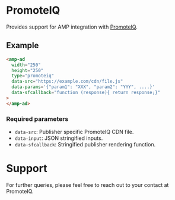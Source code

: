 # PromoteIQ

Provides support for AMP integration with [PromoteIQ](https://www.promoteiq.com/).

## Example

```html
<amp-ad
  width="250"
  height="250"
  type="promoteiq"
  data-src="https://example.com/cdn/file.js"
  data-params='{"param1": "XXX", "param2": "YYY", ....}'
  data-sfcallback="function (response){ return response;}"
>
</amp-ad>
```

### Required parameters

-   `data-src`: Publisher specific PromoteIQ CDN file.
-   `data-input`: JSON stringified inputs.
-   `data-sfcallback`: Stringified publisher rendering function.

# Support

For further queries, please feel free to reach out to your contact at PromoteIQ.
